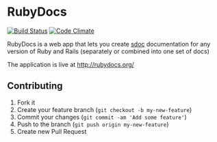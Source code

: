 # RubyDocs

[![Build Status](https://secure.travis-ci.org/krautcomputing/rubydocs.png)](http://travis-ci.org/krautcomputing/rubydocs)
[![Code Climate](https://codeclimate.com/github/krautcomputing/rubydocs.png)](https://codeclimate.com/github/krautcomputing/rubydocs)

RubyDocs is a web app that lets you create [sdoc](https://github.com/voloko/sdoc) documentation for any version of Ruby and Rails (separately or combined into one set of docs)

The application is live at http://rubydocs.org/

## Contributing

1. Fork it
2. Create your feature branch (`git checkout -b my-new-feature`)
3. Commit your changes (`git commit -am 'Add some feature'`)
4. Push to the branch (`git push origin my-new-feature`)
5. Create new Pull Request
